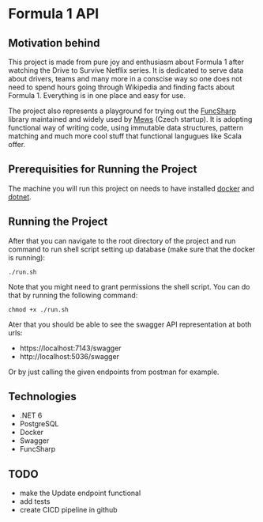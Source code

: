 # Formula 1 API

## Motivation behind
This project is made from pure joy and enthusiasm about Formula 1 after watching the Drive to Survive Netflix series. 
It is dedicated to serve data about drivers, teams and many more in a conscise way so one does not need to spend hours
going through Wikipedia and finding facts about Formula 1. Everything is in one place and easy for use.

The project also represents a playground for trying out the [FuncSharp](https://github.com/siroky/FuncSharp) library maintained and widely used by 
[Mews](mews.com) (Czech startup). It is adopting functional way of writing code, using immutable data structures, pattern matching
and much more cool stuff that functional langugues like Scala offer.

## Prerequisities for Running the Project
The machine you will run this project on needs to have installed [docker](https://www.docker.com/get-started) and [dotnet](https://dotnet.microsoft.com/en-us/download).

## Running the Project

After that you can navigate to the root directory of the project and run command to run shell script setting up database (make sure that the docker is running):
```
./run.sh
```

Note that you might need to grant permissions the shell script. You can do that by running the following command:
```
chmod +x ./run.sh
```

Ater that you should be able to see the swagger API representation at both urls:
- https://localhost:7143/swagger
- http://localhost:5036/swagger

Or by just calling the given endpoints from postman for example.

## Technologies
- .NET 6
- PostgreSQL
- Docker
- Swagger
- FuncSharp


## TODO
- make the Update endpoint functional
- add tests
- create CICD pipeline in github
